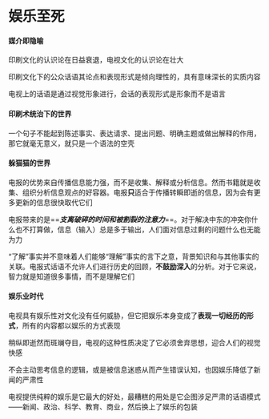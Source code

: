 # 娱乐至死



#### 媒介即隐喻

印刷文化的认识论在日益衰退，电视文化的认识论在壮大

印刷文化下的公众话语其论点和表现形式是倾向理性的，具有意味深长的实质内容

电视上的话语是通过视觉形象进行，会话的表现形式是形象而不是语言



#### 印刷术统治下的世界

一个句子不能起到陈述事实、表达请求、提出问题、明确主题或做出解释的作用，那它就毫无意义，就只是一个语法的空壳



#### 躲猫猫的世界

电报的优势来自传播信息能力强，而不是收集、解释或分析信息。然而书籍就是收集、组织分析信息观点的好容器。电报**只**适合于传播转瞬即逝的信息，因为会有更多更新的信息很快取代它们

电报带来的是==***支离破碎的时间和被割裂的注意力***==。对于解决中东的冲突你什么也不打算做，信息（输入）总是多于输出，人们面对信息过剩的问题什么也无能为力

“了解”事实并不意味着人们能够“理解”事实的言下之意，背景知识和与其他事实的关联。电报式话语不允许人们进行历史的回顾，**不鼓励深入**的分析。对于它来说，智力就是知道很多事情，而不是理解它们



#### 娱乐业时代

电视具有娱乐性对文化没有任何威胁，但它把娱乐本身变成了**表现一切经历的形式**，所有的内容都以娱乐的方式表现

稍纵即逝然而斑斓夺目，电视的这种性质决定了它必须舍弃思想，迎合人们的视觉快感

不会主动思考信息的逻辑，或是被信息迷惑从而产生错误认知，也因娱乐降低了新闻的严肃性

电视提供纯粹的娱乐是它最大的好处，最糟糕的用处是它企图涉足严肃的话语模式——新闻、政治、科学、教育、商业，然后换上了娱乐的包装





